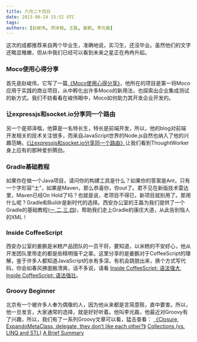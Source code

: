 ```yaml
---
title: 六月二十四日
date: 2013-06-24 15:52 UTC
tags:
authors: [赵峻伟, 郑泽楷, 王磊, 姜鹏, 李光磊]
---
```

这次的成都推荐来自两个毕业生，准确地说，实习生，还没毕业。虽然他们的文字还略显稚嫩，但从中我们已经可以看到未来之星正在冉冉升起。

### Moco使用心得分享
首先是赵峻伟，它写了一篇[《Moco使用心得分享》](http://toozhao.com/blog/2013/06/13/moco/)，他所在的项目是第一将Moco应用于实践的商业项目，从中孵化出许多Moco的新用法，也探索出企业集成测试的新方式。我们不妨看看在峻伟眼中，Moco如何助力其开发企业开发的。

### 让expressjs和socket.io分享同一个路由
另一个是郑泽楷，他算是一名特长生，特长是前端开发，所以，他的blog对前端开发相关的技术关注很多，而来自JavaScript世界的Node.js自然也纳入了他的兴趣范畴。[《让expressjs和socket.io分享同一个路由》](http://www.closure.pro/index.html#/article/51c2e064e742b80000000001)让我们看到ThoughtWorker身上应有的那种爱折腾劲。

### Gradle基础教程
如果你在做一个Java项目，请问你的构建工具是什么？如果你的答案是Ant，只有一个字形容“土”，如果是Maven，那么恭喜你，你out了。君不见在新版技术雷达里，Maven已经On Hold了吗？也就是说，老项目不得已，新项目就别用了。那用什么呢？Gradle和Buildr是新时代的选择。西安办公室的王磊为我们提供了一个Gradle的基础教程([一](http://wldandan.github.io/blog/2013/01/23/gradle-learning-one/),[二](http://wldandan.github.io/blog/2013/01/23/gradle-learning-two/),[三](http://wldandan.github.io/blog/2013/01/24/gradle-learning-three/),[四](http://wldandan.github.io/blog/2013/01/25/gradle-learning-four/))，帮助我们走上Gradle的康庄大道，从此告别恼人的XML！

### Inside CoffeeScript
西安办公室的姜鹏是米糕产品团队的一员干将，要知道，以米糕的不安好心，他从开发团队里带走的都是些精明强干之辈。这里分享的是姜鹏对于CoffeeScript的理解，鉴于许多人都知道JavaScript的水有多深，有机会跳脱出来，换个方式写代码，你会如春风拂面搬清爽，话不多说，请看 [Inside CoffeeScript: 语法强大](http://jiangpeng.info/blogs/2012/05/26/inside-coffeescript-1.html), [Inside CoffeeScript: 语法强壮](http://jiangpeng.info/blogs/2012/05/26/inside-coffeescript-2.html)。

### Groovy Beginner
北京有一个被许多人奉为偶像的人，因为他从来都是言简意赅，直中要害。所以，他一旦发言，大家通常的选择，就是好好听着。他叫李光磊，他最近对Groovy有了兴趣，所以，我们有了一系列Groovy文章可以看，猛击查看：
[《Closure, ExpandoMetaClass, delegate, they don’t like each other?》](http://liguanglei.name/blogs/2013/06/05/groovy-beginner-collections-vs-linq-and-stl/) 
[Collections (vs. LINQ and STL)](http://liguanglei.name/blogs/2013/06/05/groovy-beginner-collections-vs-linq-and-stl/)
[A Brief Summary](http://liguanglei.name/blogs/2013/06/06/groovy-beginner-a-brief-summary/)

